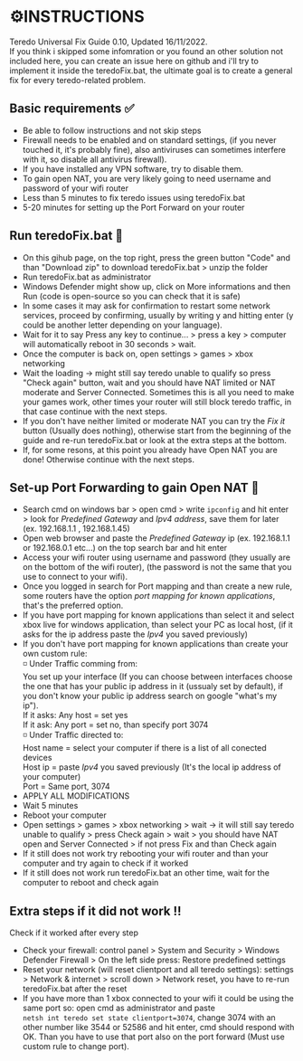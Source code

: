 # :gear:INSTRUCTIONS
Teredo Universal Fix Guide 0.10, Updated 16/11/2022.<br>
If you think i skipped some infomration or you found an other solution not included here, you can create an issue here on github and i'll try to implement it inside the teredoFix.bat, the ultimate goal is to create a general fix for every teredo-related problem.
## Basic requirements :white_check_mark:
- Be able to follow instructions and not skip steps
- Firewall needs to be enabled and on standard settings, (if you never touched it, it's probably fine), also antiviruses can sometimes interfere with it, so disable all antivirus firewall).
- If you have installed any VPN software, try to disable them.
- To gain open NAT, you are very likely going to need username and password of your wifi router
- Less than 5 minutes to fix teredo issues using teredoFix.bat
- 5-20 minutes for setting up the Port Forward on your router
## Run teredoFix.bat :runner:
- On this gihub page, on the top right, press the green button "Code" and than "Download zip" to download teredoFix.bat > unzip the folder
- Run teredoFix.bat as administrator
- Windows Defender might show up, click on More informations and then Run (code is open-source so you can check that it is safe)
- In some cases it may ask for confirmation to restart some network services, proceed by confirming, usually by writing y and hitting enter (y could be another letter depending on your language).
- Wait for it to say Press any key to continue... > press a key > computer will automatically reboot in 30 seconds > wait.
- Once the computer is back on, open settings > games > xbox networking
- Wait the loading -> might still say teredo unable to qualify so press "Check again" button, wait and you should have NAT limited or NAT moderate and Server Connected. Sometimes this is all you need to make your games work, other times your router will still block teredo traffic, in that case continue with the next steps.
- If you don't have neither limited or moderate NAT you can try the *Fix it* button (Usually does nothing), otherwise start from the beginning of the guide and re-run teredoFix.bat or look at the extra steps at the bottom.
- If, for some resons, at this point you already have Open NAT you are done! Otherwise continue with the next steps.
## Set-up Port Forwarding to gain Open NAT :twisted_rightwards_arrows:
- Search cmd on windows bar > open cmd > write ```ipconfig``` and hit enter > look for *Predefined Gateway* and *Ipv4 address*, save them for later (ex. 192.168.1.1 , 192.168.1.45)
- Open web browser and paste the *Predefined Gateway* ip (ex. 192.168.1.1 or 192.168.0.1 etc...) on the top search bar and hit enter
- Access your wifi router using username and password (they usually are on the bottom of the wifi router), (the password is not the same that you use to connect to your wifi). 
- Once you logged in search for Port mapping and than create a new rule, some routers have the option *port mapping for known applications*, that's the preferred option.
- If you have port mapping for known applications than select it and select xbox live for windows application, than select your PC as local host, (if it asks for the ip address paste the *Ipv4* you saved previously)
- If you don't have port mapping for known applications than create your own custom rule:<br>
:white_medium_small_square: Under Traffic comming from:<br>
You set up your interface (If you can choose between interfaces choose the one that has your public ip address in it (ussualy set by default), if you don't know your public ip address search on google "what's my ip").<br>
If it asks: Any host = set yes<br>
If it ask: Any port = set no, than specify port 3074<br>
:white_medium_small_square: Under Traffic directed to:<br>
Host name = select your computer if there is a list of all conected devices<br>
Host ip = paste *Ipv4* you saved previously (It's the local ip address of your computer)<br>
Port = Same port, 3074<br>
- APPLY ALL MODIFICATIONS
- Wait 5 minutes
- Reboot your computer
- Open settings > games > xbox networking > wait -> it will still say teredo unable to qualify > 
press Check again > wait > you should have NAT open and Server Connected > if not press Fix and than Check again
- If it still does not work try rebooting your wifi router and than your computer and try again to check if it worked
- If it still does not work run teredoFix.bat an other time, wait for the computer to reboot and check again
## Extra steps if it did not work :bangbang:
Check if it worked after every step
- Check your firewall: control panel > System and Security > Windows Defender Firewall > On the left side press: Restore predefined settings
- Reset your network (will reset clientport and all teredo settings): settings > Network & internet > scroll down > Network reset, you have to re-run teredoFix.bat after the reset
- If you have more than 1 xbox connected to your wifi it could be using the same port so: open cmd as administrator and paste<br>
```netsh int teredo set state clientport=3074```, change 3074 with an other number like 3544 or 52586 and hit enter, cmd should respond with OK. Than you have to use that port also on the port forward (Must use custom rule to change port).
